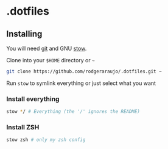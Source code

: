 # .dotfiles

## Installing

You will need [git](https://git-scm.com/) and GNU [stow](https://www.gnu.org/software/stow/).

Clone into your `$HOME` directory or `~`

```bash
git clone https://github.com/rodgeraraujo/.dotfiles.git ~
```

Run `stow` to symlink everything or just select what you want

### Install everything

```bash
stow */ # Everything (the '/' ignores the README)
```

### Install ZSH

```bash
stow zsh # only my zsh config
```
